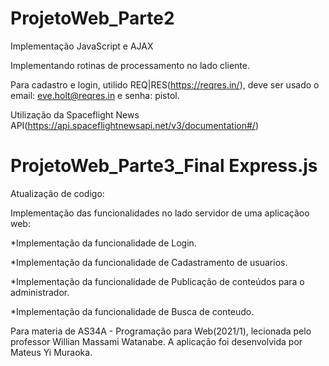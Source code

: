 # ProjetoWeb_Parte2
 Implementação JavaScript e AJAX
 
Implementando rotinas de processamento no lado cliente.

Para cadastro e login, utilido REQ|RES(https://reqres.in/), deve ser usado o email: eve.holt@reqres.in e senha: pistol.

Utilização da Spaceflight News API(https://api.spaceflightnewsapi.net/v3/documentation#/)

# ProjetoWeb_Parte3_Final Express.js
Atualização de codigo:

Implementação das funcionalidades no lado servidor de uma aplicaçãoo web:

*Implementação da funcionalidade de Login. 

*Implementação da funcionalidade de Cadastramento de usuarios. 

*Implementação da funcionalidade de Publicação de conteúdos para o administrador. 

*Implementação da funcionalidade de Busca de conteudo.


Para materia de AS34A - Programação para Web(2021/1), lecionada pelo professor Willian Massami Watanabe. A aplicação foi desenvolvida por Mateus Yi Muraoka. 

